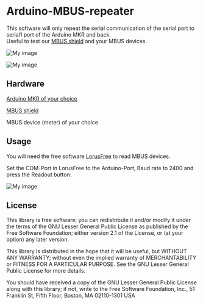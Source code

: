 # Arduino-MBUS-repeater

This software will only repeat the serial communication of the serial port to serial1 port of the Arduino MKR and back.  
Useful to test our [MBUS shield](https://www.hwhardsoft.de/english/projects/m-bus-mkr-shield/) and your MBUS devices.

![My image](https://user-images.githubusercontent.com/3049858/72681999-3a597480-3ac9-11ea-857b-fae4e47f3a2b.jpg)

![My image](https://user-images.githubusercontent.com/3049858/72682112-18acbd00-3aca-11ea-9c4c-bc3078384f84.jpg)


## Hardware

[Arduino MKR of your choice](https://store.arduino.cc/)

[MBUS shield](https://www.hwhardsoft.de/english/projects/m-bus-mkr-shield/)

MBUS device (meter) of your choice


## Usage

You will need the free software [LorusFree]([https://www.m-bus.de/lorus_download/lor261021.zip](https://web.archive.org/web/20220817155914/https://www.m-bus.de/lorus_download/lor240122.zip)) to read MBUS devices.

Set the COM-Port in LorusFree to the Arduino-Port, Baud rate to 2400 and press the Readout button:

![My image](https://user-images.githubusercontent.com/3049858/72682001-3b8aa180-3ac9-11ea-943b-ca9b710ba540.jpg)


## License

This library is free software; you can redistribute it and/or modify it under the terms of the GNU Lesser General Public License as published by the Free Software Foundation; either version 2.1 of the License, or (at your option) any later version.

This library is distributed in the hope that it will be useful, but WITHOUT ANY WARRANTY; without even the implied warranty of MERCHANTABILITY or FITNESS FOR A PARTICULAR PURPOSE. See the GNU Lesser General Public License for more details.

You should have received a copy of the GNU Lesser General Public License along with this library; if not, write to the Free Software Foundation, Inc., 51 Franklin St, Fifth Floor, Boston, MA 02110-1301 USA
